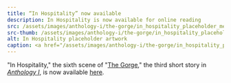 ```yaml
---
title: “In Hospitality” now available
description: In Hospitality is now available for online reading
src: /assets/images/anthology-i/the-gorge/in_hospitality_placeholder_med.jpg
src-thumb: /assets/images/anthology-i/the-gorge/in_hospitality_placeholder_small.jpg
alt: In Hospitality placeholder artwork
caption: <a href="/assets/images/anthology-i/the-gorge/in_hospitality_placeholder.jpg" target="_blank">A.I. placeholder artwork</a> generated using <a href="https://creator.nightcafe.studio/creation/y9C3ZvJyye8qDWh50S7a" target="_blank">NightCafe Stable Diffusion XL v1.0</a> — <a href="https://creativecommons.org/publicdomain/zero/1.0/" target="_blank">CC0 1.0</a>
---
```


"In Hospitality," the sixth scene of "[The Gorge](/anthology-i/the-gorge/)," the third short story in *[Anthology I](/anthology-i/)*, is now available [here](/anthology-i/the-gorge/in-hospitality/).